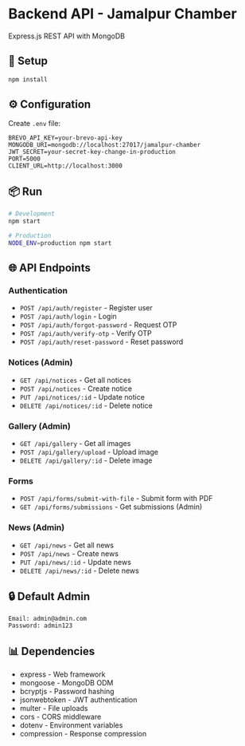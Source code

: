 # Backend API - Jamalpur Chamber

Express.js REST API with MongoDB

## 🚀 Setup

```bash
npm install
```

## ⚙️ Configuration

Create `.env` file:

```env
BREVO_API_KEY=your-brevo-api-key
MONGODB_URI=mongodb://localhost:27017/jamalpur-chamber
JWT_SECRET=your-secret-key-change-in-production
PORT=5000
CLIENT_URL=http://localhost:3000
```

## 📦 Run

```bash
# Development
npm start

# Production
NODE_ENV=production npm start
```

## 🌐 API Endpoints

### Authentication
- `POST /api/auth/register` - Register user
- `POST /api/auth/login` - Login
- `POST /api/auth/forgot-password` - Request OTP
- `POST /api/auth/verify-otp` - Verify OTP
- `POST /api/auth/reset-password` - Reset password

### Notices (Admin)
- `GET /api/notices` - Get all notices
- `POST /api/notices` - Create notice
- `PUT /api/notices/:id` - Update notice
- `DELETE /api/notices/:id` - Delete notice

### Gallery (Admin)
- `GET /api/gallery` - Get all images
- `POST /api/gallery/upload` - Upload image
- `DELETE /api/gallery/:id` - Delete image

### Forms
- `POST /api/forms/submit-with-file` - Submit form with PDF
- `GET /api/forms/submissions` - Get submissions (Admin)

### News (Admin)
- `GET /api/news` - Get all news
- `POST /api/news` - Create news
- `PUT /api/news/:id` - Update news
- `DELETE /api/news/:id` - Delete news

## 🔒 Default Admin

```
Email: admin@admin.com
Password: admin123
```

## 📊 Dependencies

- express - Web framework
- mongoose - MongoDB ODM
- bcryptjs - Password hashing
- jsonwebtoken - JWT authentication
- multer - File uploads
- cors - CORS middleware
- dotenv - Environment variables
- compression - Response compression